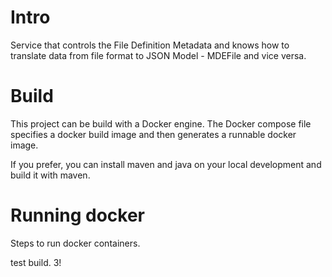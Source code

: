 # Intro
Service that controls the File Definition Metadata and knows how to translate data from file format to JSON Model - MDEFile 
and vice versa.


# Build
This project can be build with a Docker engine.
The Docker compose file specifies a docker build image and then generates a runnable docker image.

If you prefer, you can install maven and java on your local development and build it with maven.

# Running docker
Steps to run docker containers.

test build. 3!



